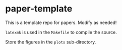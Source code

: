 # paper-template

This is a template repo for papers. Modify as needed!

`latexmk` is used in the `Makefile` to compile the source.

Store the figures in the `plots` sub-directory.

